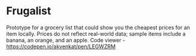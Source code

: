 # Frugalist 
Prototype for a grocery list that could show you the cheapest prices for an item locally. Prices do not reflect real-world data; sample items include a banana, an orange, and an apple.
Code viewer - https://codepen.io/akvenkat/pen/LEGWZRM
